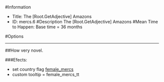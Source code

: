 #Information
 - Title: The [Root.GetAdjective] Amazons
 - ID: mercs.6
#Description
The [Root.GetAdjective] Amazons
#Mean Time to Happen:
Base time = 36 months

#Options

___
##How very novel.

###Efects:<ul><li>set country flag [female_mercs](../flags/female_mercs.md)</li><li>custom tooltip = female_mercs_tt</li></ul>
